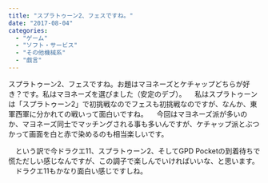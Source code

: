 ```yaml
---
title: "スプラトゥーン2、フェスですね。"
date: "2017-08-04"
categories: 
  - "ゲーム"
  - "ソフト・サービス"
  - "その他機械系"
  - "戯言"
---
```


スプラトゥーン2、フェスですね。お題はマヨネーズとケチャップどちらが好き？です。私はマヨネーズを選びました（安定のデブ）。 　私はスプラトゥーンは「スプラトゥーン2」で初挑戦なのでフェスも初挑戦なのですが、なんか、東軍西軍に分かれての戦いって面白いですね。 　今回はマヨネーズ派が多いのか、マヨネーズ同士でマッチングされる事も多いんですが、ケチャップ派とぶつかって画面を白と赤で染めるのも相当楽しいです。

　という訳で今ドラクエ11、スプラトゥーン2、そしてGPD Pocketの到着待ちで慌ただしい感じなんですが、この調子で楽しんでいければいいな、と思います。 　ドラクエ11もかなり面白い感じですしね。
